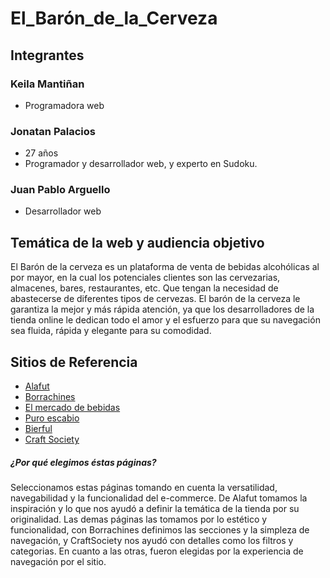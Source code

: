 # El_Barón_de_la_Cerveza

## Integrantes

### Keila Mantiñan
- Programadora web

### Jonatan Palacios 
- 27 años
- Programador y desarrollador web, y experto en Sudoku.

### Juan Pablo Arguello
- Desarrollador web

## Temática de la web y audiencia objetivo
El Barón de la cerveza es un plataforma de venta de bebidas alcohólicas al por mayor, en la cual los potenciales clientes son las cervezarias, almacenes, bares, restaurantes, etc. Que tengan la necesidad de abastecerse de diferentes tipos de cervezas. El barón de la cerveza le garantiza la mejor y más rápida atención, ya que los desarrolladores de la tienda online le dedican todo el amor y el esfuerzo para que su navegación sea fluida, rápida y elegante para su comodidad. 

## Sitios de Referencia
- <a href="https://www.alafut.qc.ca/">Alafut</a> 
- <a href="https://www.borrachines.com.ar/?gclid=CjwKCAjwzruGBhBAEiwAUqMR8CJajjo85GqILjK5KwHYTym5kCBrU3ENKFtHP75tPMH456eJOuCY_RoCm2YQAvD_BwE">Borrachines</a> 
- <a href="https://www.elmercadodebebidas.com.ar/">El mercado de bebidas</a> 
- <a href="https://www.puroescabio.com.ar/">Puro escabio</a> 
- <a href="https://tienda.bierful.com/">Bierful</a>
- <a href="https://www.craftsociety.com.ar/collections/all-beers">Craft Society</a>

##### ¿Por qué elegimos éstas páginas?
Seleccionamos estas páginas tomando en cuenta la versatilidad, navegabilidad y la funcionalidad del e-commerce. De Alafut tomamos la inspiración y lo que nos ayudó a definir la temática de la tienda por su originalidad. Las demas páginas las tomamos por lo estético  y funcionalidad, con Borrachines definimos las secciones y la simpleza de navegación, y CraftSociety nos ayudó con detalles como los filtros y categorias. En cuanto a las otras, fueron elegidas por la experiencia de navegación por el sitio.
